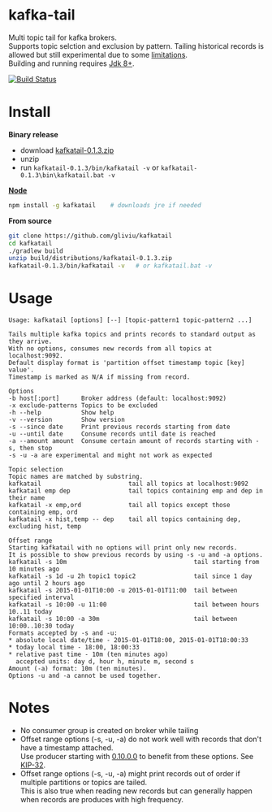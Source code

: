 
# kafka-tail
Multi topic tail for kafka brokers.  
Supports topic selction and exclusion by pattern. Tailing historical records is allowed but still experimental due to some [limitations](#notes).  
Building and running requires [Jdk 8+](https://www.oracle.com/technetwork/java/javase/downloads/jdk8-downloads-2133151.html).

[![Build Status](https://api.travis-ci.org/gliviu/kafkatail.svg?branch=master)](https://travis-ci.org/gliviu/kafkatail)

# Install

**Binary release**
* download [kafkatail-0.1.3.zip](https://github.com/gliviu/kafkatail/releases/download/v0.1.3/kafkatail-0.1.3.zip)
* unzip
* run `kafkatail-0.1.3/bin/kafkatail -v` or `kafkatail-0.1.3\bin\kafkatail.bat -v`

**[Node](https://www.npmjs.com/package/kafkatail)**

```bash
npm install -g kafkatail    # downloads jre if needed
```

**From source**
```bash
git clone https://github.com/gliviu/kafkatail
cd kafkatail
./gradlew build
unzip build/distributions/kafkatail-0.1.3.zip
kafkatail-0.1.3/bin/kafkatail -v   # or kafkatail.bat -v
```

# Usage
```
Usage: kafkatail [options] [--] [topic-pattern1 topic-pattern2 ...]             

Tails multiple kafka topics and prints records to standard output as they arrive.
With no options, consumes new records from all topics at localhost:9092.
Default display format is 'partition offset timestamp topic [key] value'.
Timestamp is marked as N/A if missing from record.

Options
-b host[:port]      Broker address (default: localhost:9092)
-x exclude-patterns Topics to be excluded
-h --help           Show help
-v --version        Show version
-s --since date     Print previous records starting from date
-u --until date     Consume records until date is reached
-a --amount amount  Consume certain amount of records starting with -s, then stop
-s -u -a are experimental and might not work as expected

Topic selection
Topic names are matched by substring.
kafkatail                        tail all topics at localhost:9092
kafkatail emp dep                tail topics containing emp and dep in their name
kafkatail -x emp,ord             tail all topics except those containing emp, ord
kafkatail -x hist,temp -- dep    tail all topics containing dep, excluding hist, temp

Offset range
Starting kafkatail with no options will print only new records.
It is possible to show previous records by using -s -u and -a options.
kafkatail -s 10m                                   tail starting from 10 minutes ago      
kafkatail -s 1d -u 2h topic1 topic2                tail since 1 day ago until 2 hours ago
kafkatail -s 2015-01-01T10:00 -u 2015-01-01T11:00  tail between specified interval        
kafkatail -s 10:00 -u 11:00                        tail between hours 10..11 today        
kafkatail -s 10:00 -a 30m                          tail between 10:00..10:30 today        
Formats accepted by -s and -u:
* absolute local date/time - 2015-01-01T18:00, 2015-01-01T18:00:33
* today local time - 18:00, 18:00:33
* relative past time - 10m (ten minutes ago)
  accepted units: day d, hour h, minute m, second s
Amount (-a) format: 10m (ten minutes).
Options -u and -a cannot be used together.
```

# Notes
* No consumer group is created on broker while tailing
* Offset range options (-s, -u, -a) do not work well with records that don't have a timestamp attached.  
  Use producer starting with [0.10.0.0](https://mvnrepository.com/artifact/org.apache.kafka/kafka-clients/0.10.0.0) to benefit from these options. See [KIP-32](https://cwiki.apache.org/confluence/display/KAFKA/KIP-32+-+Add+timestamps+to+Kafka+message).
* Offset range options (-s, -u, -a) might print records out of order if multiple partitions or topics are tailed.  
  This is also true when reading new records but can generally happen when records are produces with high frequency.
